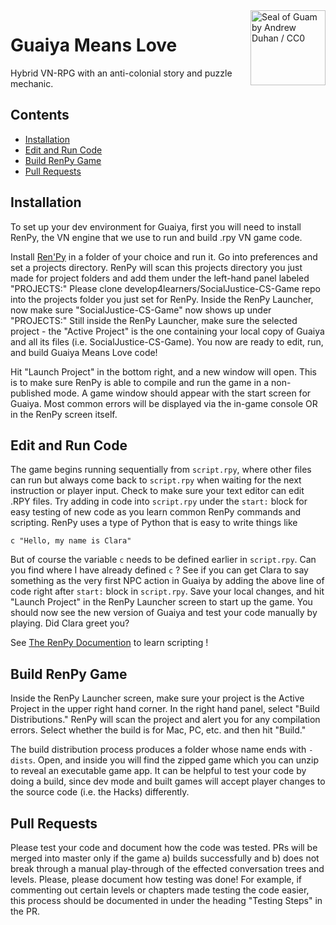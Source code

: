 <a>
    <img src="https://upload.wikimedia.org/wikipedia/commons/thumb/2/2b/Seal_of_Guam.svg/256px-Seal_of_Guam.svg.png" alt="Seal of Guam by Andrew Duhan / CC0" title="Guaiya" align="right" height="120"/>
</a>

Guaiya Means Love
======================
Hybrid VN-RPG with an anti-colonial story and puzzle mechanic. 

## Contents

- [Installation](#installation)
- [Edit and Run Code](#edit-and-run-code)
- [Build RenPy Game](#build-renpy-game)
- [Pull Requests](#pull-requests)

## Installation

To set up your dev environment for Guaiya, first you will need to install RenPy, the VN engine that we use to run and build .rpy VN game code. 

Install [Ren'Py](https://www.renpy.org/latest.html) in a folder of your choice and run it. Go into preferences and set a projects directory. RenPy will scan this projects directory you just made for project folders and add them under the left-hand panel labeled "PROJECTS:" Please clone develop4learners/SocialJustice-CS-Game repo into the projects folder you just set for RenPy. Inside the RenPy Launcher, now make sure "SocialJustice-CS-Game" now shows up under "PROJECTS:" Still inside the RenPy Launcher, make sure the selected project - the "Active Project" is the one containing your local copy of Guaiya and all its files (i.e. SocialJustice-CS-Game). You now are ready to edit, run, and build Guaiya Means Love code!

Hit "Launch Project" in the bottom right, and a new window will open. This is to make sure RenPy is able to compile and run the game in a non-published mode. A game window should appear with the start screen for Guaiya. Most common errors will be displayed via the in-game console OR in the RenPy screen itself.

## Edit and Run Code
The game begins running sequentially from `script.rpy`, where other files can run but always come back to `script.rpy` when waiting for the next instruction or player input. Check to make sure your text editor can edit .RPY files. Try adding in code into `script.rpy` under the `start:` block for easy testing of new code as you learn common RenPy commands and scripting. RenPy uses a type of Python that is easy to write things like 

```
c "Hello, my name is Clara" 
```
But of course the variable `c` needs to be defined earlier in `script.rpy`. Can you find where I have already defined `c` ? See if you can get Clara to say something as the very first NPC action in Guaiya by adding the above line of code right after `start:` block in `script.rpy`. Save your local changes, and hit "Launch Project" in the RenPy Launcher screen to start up the game. You should now see the new version of Guaiya and test your code manually by playing. Did Clara greet you? 

See [The RenPy Documention](https://www.renpy.org/doc/html/language_basics.html#) to learn scripting ! 

## Build RenPy Game

Inside the RenPy Launcher screen, make sure your project is the Active Project in the upper right hand corner. In the right hand panel, select "Build Distributions." RenPy will scan the project and alert you for any compilation errors. Select whether the build is for Mac, PC, etc. and then hit "Build." 

The build distribution process produces a folder whose name ends with `-dists`. Open, and inside you will find the zipped game which you can unzip to reveal an executable game app. It can be helpful to test your code by doing a build, since dev mode and built games will accept player changes to the source code (i.e. the Hacks) differently.  

## Pull Requests
Please test your code and document how the code was tested. PRs will be merged into master only if the game a) builds successfully and b) does not break through a manual play-through of the effected conversation trees and levels. Please, please document how testing was done! For example, if commenting out certain levels or chapters made testing the code easier, this process should be documented in under the heading "Testing Steps" in the PR. 
